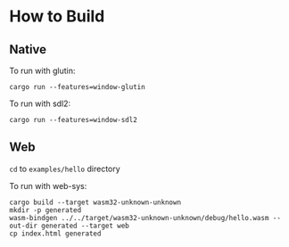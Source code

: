 # How to Build

## Native

To run with glutin:

```shell
cargo run --features=window-glutin
```

To run with sdl2:

```shell
cargo run --features=window-sdl2
```

## Web

`cd` to `examples/hello` directory

To run with web-sys:

```shell
cargo build --target wasm32-unknown-unknown
mkdir -p generated
wasm-bindgen ../../target/wasm32-unknown-unknown/debug/hello.wasm --out-dir generated --target web
cp index.html generated
```
